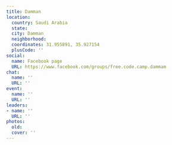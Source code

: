 ```yaml
---
title: Damman
location:
  country: Saudi Arabia
  state: 
  city: Damman
  neighborhood: 
  coordinates: 31.955891, 35.927154
  plusCode: ''
social:
  name: Facebook page
  URL: https://www.facebook.com/groups/free.code.camp.dammam
chat:
  name: ''
  URL: ''
event:
  name: ''
  URL: ''
leaders:
- name: ''
  URL: ''
photos:
  old: 
  cover: ''
---
```

